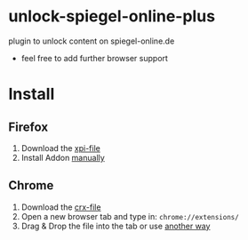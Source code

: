 # unlock-spiegel-online-plus
plugin to unlock content on spiegel-online.de
- feel free to add further browser support

# Install
## Firefox
1. Download the [xpi-file](https://github.com/henrikdetjen/unlock-spiegel-online-plus/blob/master/release/firefox/1.2/unlock_spiegel_online_plus-1.2-an+fx.xpi) 
2. Install Addon [manually](https://www.accessfirefox.org/Install_Addon_Manually.php)

## Chrome
1. Download the [crx-file](https://github.com/henrikdetjen/unlock-spiegel-online-plus/blob/master/release/chrome/1.2/unlock-spiegel-online-plus-1.2.crx) 
2. Open a new browser tab and type in: `chrome://extensions/`
3. Drag & Drop the file into the tab
or use [another way](https://blog.emailhunter.co/install-chrome-extension-manually/)